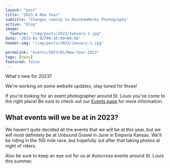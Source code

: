 ```yaml
---
layout: "post"
title: "2023 A New Year"
subtitle: "Changes coming to RainbowMarks Photography"
active: "blog"
image:
  feature: "/img/posts/2023/January-1.jpg"
date: '2023-01-02T09:30:00+00:00'
header-img: "/img/posts/2023/January-1.jpg"

permalink: "Events/2023/01/New-Year-2023"
tags: [news]
featured: false
---
```

What's new for 2023?

We're working on some website updates, stay tuned for those!

If you're looking for an event photographer around St. Louis you've come to the right place! Be sure to check out our [Events page](/events) for more information.

## What events will we be at in 2023? 
We haven't quite decided all the events that we will be at this year, but we will most definitely be at Unbound Gravel in June in Emporia Kansas. We'll be riding in the 100 mile race, but hopefully out after that taking photos at night of riders. 

Also be sure to keep an eye out for us at Autocross events around St. Louis this summer.